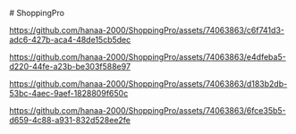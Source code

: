 #   S h o p p i n g P r o 

https://github.com/hanaa-2000/ShoppingPro/assets/74063863/c6f741d3-adc6-427b-aca4-48de15cb5dec



https://github.com/hanaa-2000/ShoppingPro/assets/74063863/e4dfeba5-d220-44fe-a23b-be303f588e97



https://github.com/hanaa-2000/ShoppingPro/assets/74063863/d183b2db-53bc-4aec-9aef-1828809f650c



https://github.com/hanaa-2000/ShoppingPro/assets/74063863/6fce35b5-d659-4c88-a931-832d528ee2fe


